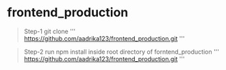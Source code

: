 # frontend_production

>Step-1 git clone 
  '''
  https://github.com/aadrika123/frontend_production.git
  '''
  
  >Step-2 run npm install inside root directory of forntend_production
  '''
  https://github.com/aadrika123/frontend_production.git
  '''


